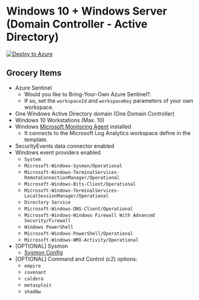 # Windows 10 + Windows Server (Domain Controller - Active Directory)

[![Deploy to Azure](https://aka.ms/deploytoazurebutton)](https://portal.azure.com/#create/Microsoft.Template/uri/https%3A%2F%2Fraw.githubusercontent.com%2FOTRF%2FAzure-Sentinel2Go%2Fmaster%2Fgrocery-list%2Fwin10-DC%2Fazuredeploy.json)

## Grocery Items

* Azure Sentinel
    * Would you like to Bring-Your-Own Azure Sentinel?.
    * If so, set the `workspaceId` and `workspaceKey` parameters of your own workspace.
* One Windows Active Directory domain (One Domain Controller)
* Windows 10 Workstations (Max. 10)
* Windows [Microsoft Monitoring Agent](https://docs.microsoft.com/en-us/services-hub/health/mma-setup) installed
    * It connects to the Microsoft Log Analytics workspace define in the template.
* SecurityEvents data connector enabled
* Windows event providers enabled
    * `System`
    * `Microsoft-Windows-Sysmon/Operational`
    * `Microsoft-Windows-TerminalServices-RemoteConnectionManager/Operational`
    * `Microsoft-Windows-Bits-Client/Operational`
    * `Microsoft-Windows-TerminalServices-LocalSessionManager/Operational`
    * `Directory Service`
    * `Microsoft-Windows-DNS-Client/Operational`
    * `Microsoft-Windows-Windows Firewall With Advanced Security/Firewall`
    * `Windows PowerShell`
    * `Microsoft-Windows-PowerShell/Operational`
    * `Microsoft-Windows-WMI-Activity/Operational`
* [OPTIONAL] Sysmon
    * [Sysmon Config](https://github.com/OTRF/Blacksmith/blob/master/resources/configs/sysmon/sysmon.xml)
* [OPTIONAL] Command and Control (c2) options:
    * `empire`
    * `covenant`
    * `caldera`
    * `metasploit`
    * `shad0w`